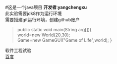 #这是一个java项目
**开发者**:**yangchengxu**\
此实验需要jdk8作为运行环境\
需要搭建git运行环境，创建github账户
> public static void main(String arg[]){\
world=new World(20,30);\
Game=new GameGUI("Game of Life",world);
}

软件工程试验\
[百度]("http://baidu.com")